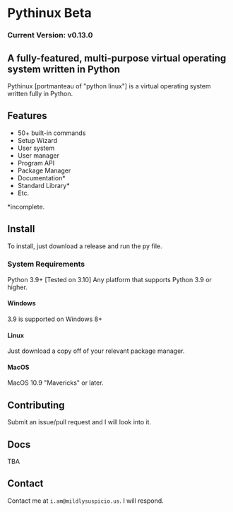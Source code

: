 # Pythinux Beta
### **Current Version: v0.13.0**
## A fully-featured, multi-purpose virtual operating system written in Python
Pythinux [portmanteau of "python linux"] is a virtual operating system written fully in Python.
## Features
* 50+ built-in commands
* Setup Wizard
* User system
* User manager
* Program API
* Package Manager
* Documentation*
* Standard Library*
* Etc.


*incomplete.

## Install
To install, just download a release and run the py file. 
### System Requirements
Python 3.9+ [Tested on 3.10]
Any platform that supports Python 3.9 or higher.
#### Windows
3.9 is supported on Windows 8+
#### Linux
Just download a copy off of your relevant package manager.
#### MacOS
MacOS 10.9 "Mavericks" or later.
## Contributing
Submit an issue/pull request and I will look into it.
## Docs
TBA
## Contact
Contact me at ```i.am@mildlysuspicio.us```. I will respond.
